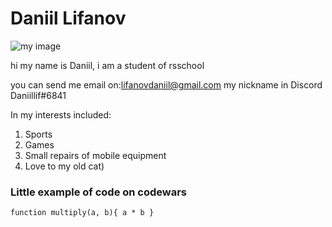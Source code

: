 # Daniil Lifanov 
![my image](C/Users/79170/Pictures  "my best photo")


hi my name is Daniil, i am a student of rsschool


you can send me email on:lifanovdaniil@gmail.com
my nickname in Discord Daniillif#6841
 
 
 In my interests included:
1. Sports
2. Games
3. Small repairs of mobile equipment
4. Love to my old cat)

### Little example of code on codewars
`function multiply(a, b){
  a * b
}`

